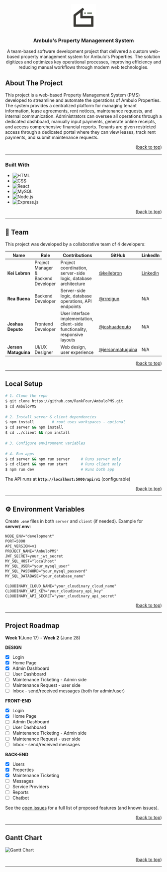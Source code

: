 <a id="readme-top"></a>


<!-- PROJECT LOGO -->
<br />
<div align="center">
    <img src="images/ambulo_prop_logo.png" alt="Logo" width="80" height="80">
  

<h3 align="center">Ambulo's Property Management System</h3>

<p align="center">
    A team-based software development project that delivered a custom web-based property management system for Ambulo's Properties. The solution digitizes and optimizes key operational processes, improving efficiency and reducing manual workflows through modern web technologies.
  </p>  
</div>


<!-- ABOUT THE PROJECT -->
## About The Project

<p>This project is a web-based Property Management System (PMS) developed to streamline and automate the operations of Ambulo Properties. The system provides a centralized platform for managing tenant information, lease agreements, rent notices, maintenance requests, and internal communication. Administrators can oversee all operations through a dedicated dashboard, manually input payments, generate online receipts, and access comprehensive financial reports. Tenants are given restricted access through a dedicated portal where they can view leases, track rent payments, and submit maintenance requests.</p>

<p align="right">(<a href="#readme-top">back to top</a>)</p>

----------------------------------------------------------------------------------------------------

### Built With

* ![HTML](https://img.shields.io/badge/HTML5-E34F26?logo=html5&logoColor=white)
* ![CSS](https://img.shields.io/badge/CSS3-1572B6?logo=css3&logoColor=white)
* ![React](https://img.shields.io/badge/REACT-20232A?logo=react&logoColor=61DAFB)
* ![MySQL](https://img.shields.io/badge/MySQL-4479A1?logo=mysql&logoColor=white)
* ![Node.js](https://img.shields.io/badge/Node.js-339933?logo=nodedotjs&logoColor=white)
* ![Express.js](https://img.shields.io/badge/Express.js-000000?logo=express&logoColor=white)


<p align="right">(<a href="#readme-top">back to top</a>)</p>

----------------------------------------------------------------------------------------------------
## 👥 Team

This project was developed by a collaborative team of 4 developers:

| Name | Role | Contributions | GitHub | LinkedIn |
|------|------|---------------|--------|----------|
| **Kei Lebron** | Project Manager & Backend Developer | Project coordination, server-side logic, database architecture | [@keilebron](https://github.com/kklebron) | [LinkedIn](https://linkedin.com/in/kei-lebron) |
| **Rea Buena** | Backend Developer | Server-side logic, database operations, API endpoints | [@rrreigun](https://github.com/rrreigun) | N/A |
| **Joshua Deputo** | Frontend Developer | User interface implementation, client-side functionality, responsive layouts | [@joshuadeputo](https://github.com/joshuadeputo) | N/A |
| **Jerson Matuguina** | UI/UX Designer | Web design, user experience | [@jersonmatuguina](https://github.com/jersonmatuguina) | N/A |

<p align="right">(<a href="#readme-top">back to top</a>)</p>

----------------------------------------------------------------------------------------------------

##  Local Setup

```bash
# 1. Clone the repo
$ git clone https://github.com/RankFour/AmbuloPMS.git
$ cd AmbuloPMS

# 2. Install server & client dependencies
$ npm install        # root uses workspaces - optional
$ cd server && npm install
$ cd ../client && npm install

# 3. Configure environment variables 

# 4. Run apps
$ cd server && npm run server     # Runs server only
$ cd client && npm run start      # Runs client only
$ npm run dev                     # Runs both app
```

The API runs at **`http://localhost:5000/api/v1`** (configurable)

<p align="right">(<a href="#readme-top">back to top</a>)</p>

---------------------------------------------------------------------------------------------------

## ⚙️ Environment Variables

Create **`.env`** files in both `server` and `client` (if needed). Example for **server/.env**:

```env
NODE_ENV="development"
PORT=5000
API_VERSION=v1
PROJECT_NAME="AmbuloPMS"
JWT_SECRET=your_jwt_secret
MY_SQL_HOST="localhost"
MY_SQL_USER="your_mysql_user"
MY_SQL_PASSWORD="your_mysql_password"
MY_SQL_DATABASE="your_database_name"

CLOUDINARY_CLOUD_NAME="your_cloudinary_cloud_name"
CLOUDINARY_API_KEY="your_cloudinary_api_key"
CLOUDINARY_API_SECRET="your_cloudinary_api_secret"
```

<p align="right">(<a href="#readme-top">back to top</a>)</p>

---

<!-- PROJECT ROADMAP -->
## Project Roadmap

**Week 1**(June 17) - **Week 2** (June 28)

**DESIGN**
- [x] Login
- [x] Home Page 
- [x] Admin Dashboard
- [ ] User Dashboard
- [ ] Maintenance Ticketing - Admin side
- [ ] Maintenance Request - user side
- [ ] Inbox - send/received messages (both for admin/user)
 
**FRONT-END**
- [x] Login
- [x] Home Page 
- [ ] Admin Dashboard
- [ ] User Dashboard
- [ ] Maintenance Ticketing - Admin side
- [ ] Maintenance Request - user side
- [ ] Inbox - send/received messages

**BACK-END**
- [x] Users
- [x] Properties 
- [x] Maintenance Ticketing
- [ ] Messages
- [ ] Service Providers
- [ ] Reports
- [ ] Chatbot

See the [open issues](https://github.com/RankFour/AmbuloProperties/issues) for a full list of proposed features (and known issues).

<p align="right">(<a href="#readme-top">back to top</a>)</p>

----------------------------------------------------------------------------------------------------

## **Gantt Chart**
![Gantt Chart](https://github.com/user-attachments/assets/4f28dfd0-9b42-44cb-a950-4d4a9316f9b5)

<p align="right">(<a href="#readme-top">back to top</a>)</p>

----------------------------------------------------------------------------------------------------
